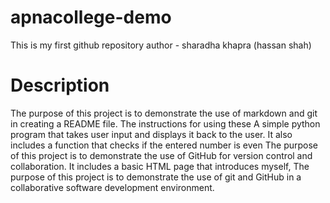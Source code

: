 # apnacollege-demo
This is my first github repository
author - sharadha khapra (hassan shah)
# Description 
The purpose of this project is to demonstrate the use of markdown and git in creating a README file. The instructions for using these
A simple python program that takes user input and displays it back to the user. It also includes a function that checks if the entered number is even
The purpose of this project is to demonstrate the use of GitHub for version control and collaboration. It includes a basic HTML page that introduces myself,
The purpose of this project is to demonstrate the use of git and GitHub in a collaborative software development environment.

